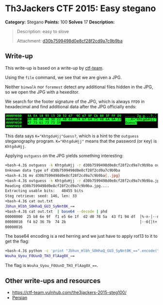 # Th3Jackers CTF 2015: Easy stegano

**Category:** Stegano
**Points:** 100
**Solves** 17
**Description:**

> Description: easy to slove
>
> Attachment: [d30b7599498d0e8cf28f2cd9a7c9b9ba](d30b7599498d0e8cf28f2cd9a7c9b9ba)

## Write-up

This write-up is based on a write-up by [ctf-team](https://ctf-team.vulnhub.com/the3jackers-2015-steg100/).

Using the `file` command, we see that we are given a JPG.

Neither `binwalk` nor `foremost` detect any additional files hidden in the JPG, so we open the JPG with a hexeditor.

We search for the footer signature of the JPG, which is always `FFD9` in hexadecimal and find additional data after the JPG officially ends:

![](./extra-data.png)

This data says `K="KhtgduHjj"Guess?`, which is a hint to the `outguess` steganography program. `K="KhtgduHjj"` means that the password (or `K`ey) is `KhtgduHjj`.

Applying `outguess` on the JPG yields something interesting:

```bash
+bash-4.3$ outguess -k KhtgduHjj -r d30b7599498d0e8cf28f2cd9a7c9b9ba out.txt
Unknown data type of d30b7599498d0e8cf28f2cd9a7c9b9ba
+bash-4.3$ mv d30b7599498d0e8cf28f2cd9a7c9b9ba{,.jpg}
+bash-4.3$ outguess -k KhtgduHjj -r d30b7599498d0e8cf28f2cd9a7c9b9ba.jpg out.txt
Reading d30b7599498d0e8cf28f2cd9a7c9b9ba.jpg....
Extracting usable bits:   40455 bits
Steg retrieve: seed: 146, len: 33
+bash-4.3$ cat out.txt 
Jbhun_Hlbh_S0HhaQ_GU3_SyNnt0K_==
+bash-4.3$ cat out.txt  | base64 --decode | phd
00000000  25 b8 6e 9f  f1 e5 6e 1f  d2 d0 78 5a  43 f1 94 df  │%·n·│··n·│··xZ│C···│
00000010  f4 b2 36 7b  74 2b                                  │··6{│t+│
00000016
```

The base64 encoding is a red herring and we just have to apply rot13 to it to get the flag:

```bash
+bash-4.3$ python -c 'print "Jbhun_Hlbh_S0HhaQ_GU3_SyNnt0K_==".encode("rot13")'
Wouha_Uyou_F0UunD_TH3_FlAag0X_==
```

The flag is `Wouha_Uyou_F0UunD_TH3_FlAag0X_==`.

## Other write-ups and resources

* <https://ctf-team.vulnhub.com/the3jackers-2015-steg100/>
* [Persian](http://nevermore.blog.ir/post/th3jackers-2015-CTF-writeup)
